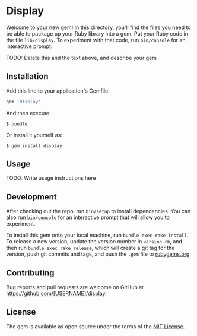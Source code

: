 # Display

Welcome to your new gem! In this directory, you'll find the files you need to be able to package up your Ruby library into a gem. Put your Ruby code in the file `lib/display`. To experiment with that code, run `bin/console` for an interactive prompt.

TODO: Delete this and the text above, and describe your gem

## Installation

Add this line to your application's Gemfile:

```ruby
gem 'display'
```

And then execute:

    $ bundle

Or install it yourself as:

    $ gem install display

## Usage

TODO: Write usage instructions here

## Development

After checking out the repo, run `bin/setup` to install dependencies. You can also run `bin/console` for an interactive prompt that will allow you to experiment.

To install this gem onto your local machine, run `bundle exec rake install`. To release a new version, update the version number in `version.rb`, and then run `bundle exec rake release`, which will create a git tag for the version, push git commits and tags, and push the `.gem` file to [rubygems.org](https://rubygems.org).

## Contributing

Bug reports and pull requests are welcome on GitHub at https://github.com/[USERNAME]/display.


## License

The gem is available as open source under the terms of the [MIT License](http://opensource.org/licenses/MIT).

